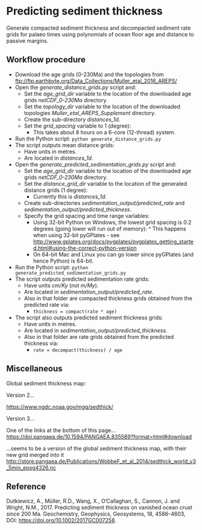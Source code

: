 # Predicting sediment thickness

Generate compacted sediment thickness and decompacted sediment rate grids for palaeo times using polynomials of ocean floor age and distance to passive margins.

## Workflow procedure

- Download the age grids (0-230Ma) and the topologies from ftp://ftp.earthbyte.org/Data_Collections/Muller_etal_2016_AREPS/
- Open the *generate_distance_grids.py* script and:
  + Set the *age_grid_dir* variable to the location of the downloaded age grids *netCDF_0-230Ma* directory.
  + Set the *topology_dir* variable to the location of the downloaded topologies *Muller_etal_AREPS_Supplement* directory.
  + Create the sub-directory *distances_1d*.
  + Set the *grid_spacing* variable to 1 (degree):
    * This takes about 8 hours on a 6-core (12-thread) system.
- Run the Python script:
    `python generate_distance_grids.py`
- The script outputs mean distance grids:
  + Have units in metres.
  + Are located in *distances_1d*.
- Open the *generate_predicted_sedimentation_grids.py* script and:
  + Set the *age_grid_dir* variable to the location of the downloaded age grids *netCDF_0-230Ma* directory.
  + Set the *distance_grid_dir* variable to the location of the generated distance grids (1 degree):
    * Currently this is *distances_1d*.
  + Create sub-directories *sedimentation_output/predicted_rate* and *sedimentation_output/predicted_thickness*.
  + Specify the grid spacing and time range variables:
    * Using 32-bit Python on Windows, the lowest grid spacing is 0.2 degrees (going lower will run out of memory):
      ^ This happens when using 32-bit pyGPlates - see http://www.gplates.org/docs/pygplates/pygplates_getting_started.html#using-the-correct-python-version
    * On 64-bit Mac and Linux you can go lower since pyGPlates (and hence Python) is 64-bit.
- Run the Python script:
    `python generate_predicted_sedimentation_grids.py`
- The script outputs predicted sedimentation rate grids:
  + Have units *cm/Ky* (not *m/My*).
  + Are located in *sedimentation_output/predicted_rate*.
  + Also in that folder are compacted thickness grids obtained from the predicted rate via:
    * `thickness = compact(rate * age)`
- The script also outputs predicted sediment thickness grids:
  + Have units in metres.
  + Are located in *sedimentation_output/predicted_thickness*.
  + Also in that folder are rate grids obtained from the predicted thickness via:
    * `rate = decompact(thickness) / age`


## Miscellaneous

Global sediment thickness map:

Version 2...

https://www.ngdc.noaa.gov/mgg/sedthick/

Version 3...

One of the links at the bottom of this page...
https://doi.pangaea.de/10.1594/PANGAEA.835589?format=html#download

...seems to be a version of the global sediment thickness map, with their new grid merged into it
http://store.pangaea.de/Publications/WobbeF_et_al_2014/sedthick_world_v3_5min_epsg4326.nc 

## Reference

Dutkiewicz, A., Müller, R.D., Wang, X., O’Callaghan, S., Cannon, J. and Wright, N.M., 2017. Predicting sediment thickness on vanished ocean crust since 200 Ma. Geochemistry, Geophysics, Geosystems, 18, 4586-4603, DOI:  https://doi.org/10.1002/2017GC007258.
